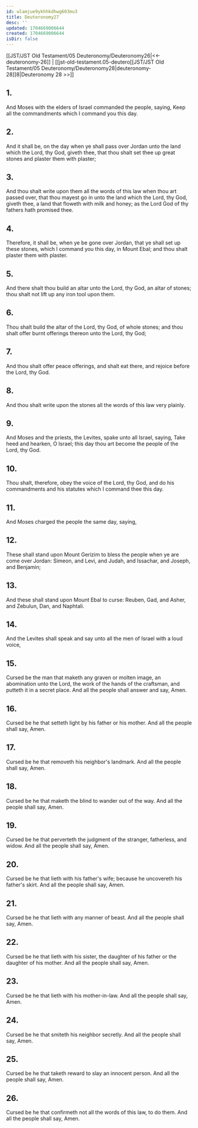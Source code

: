 ```yaml
---
id: wlamjue9ykhhkdhwg603mu3
title: Deuteronomy27
desc: ''
updated: 1704669006644
created: 1704669006644
isDir: false
---
```

[[JST/JST Old Testament/05 Deuteronomy/Deuteronomy26|<<-deuteronomy-26]] | [[jst-old-testament.05-deutero[[JST/JST Old Testament/05 Deuteronomy/Deuteronomy28|deuteronomy-28]]8|Deuteronomy 28 >>]]
## 1.
And Moses with the elders of Israel commanded the people, saying, Keep all the commandments which I command you this day.
## 2.
And it shall be, on the day when ye shall pass over Jordan unto the land which the Lord, thy God, giveth thee, that thou shalt set thee up great stones and plaster them with plaster;
## 3.
And thou shalt write upon them all the words of this law when thou art passed over, that thou mayest go in unto the land which the Lord, thy God, giveth thee, a land that floweth with milk and honey; as the Lord God of thy fathers hath promised thee.
## 4.
Therefore, it shall be, when ye be gone over Jordan, that ye shall set up these stones, which I command you this day, in Mount Ebal; and thou shalt plaster them with plaster.
## 5.
And there shalt thou build an altar unto the Lord, thy God, an altar of stones; thou shalt not lift up any iron tool upon them.
## 6.
Thou shalt build the altar of the Lord, thy God, of whole stones; and thou shalt offer burnt offerings thereon unto the Lord, thy God;
## 7.
And thou shalt offer peace offerings, and shalt eat there, and rejoice before the Lord, thy God.
## 8.
And thou shalt write upon the stones all the words of this law very plainly.
## 9.
And Moses and the priests, the Levites, spake unto all Israel, saying, Take heed and hearken, O Israel; this day thou art become the people of the Lord, thy God.
## 10.
Thou shalt, therefore, obey the voice of the Lord, thy God, and do his commandments and his statutes which I command thee this day.
## 11.
And Moses charged the people the same day, saying,
## 12.
These shall stand upon Mount Gerizim to bless the people when ye are come over Jordan: Simeon, and Levi, and Judah, and Issachar, and Joseph, and Benjamin;
## 13.
And these shall stand upon Mount Ebal to curse: Reuben, Gad, and Asher, and Zebulun, Dan, and Naphtali.
## 14.
And the Levites shall speak and say unto all the men of Israel with a loud voice,
## 15.
Cursed be the man that maketh any graven or molten image, an abomination unto the Lord, the work of the hands of the craftsman, and putteth it in a secret place. And all the people shall answer and say, Amen.
## 16.
Cursed be he that setteth light by his father or his mother. And all the people shall say, Amen.
## 17.
Cursed be he that removeth his neighbor\'s landmark. And all the people shall say, Amen.
## 18.
Cursed be he that maketh the blind to wander out of the way. And all the people shall say, Amen.
## 19.
Cursed be he that perverteth the judgment of the stranger, fatherless, and widow. And all the people shall say, Amen.
## 20.
Cursed be he that lieth with his father\'s wife; because he uncovereth his father\'s skirt. And all the people shall say, Amen.
## 21.
Cursed be he that lieth with any manner of beast. And all the people shall say, Amen.
## 22.
Cursed be he that lieth with his sister, the daughter of his father or the daughter of his mother. And all the people shall say, Amen.
## 23.
Cursed be he that lieth with his mother-in-law. And all the people shall say, Amen.
## 24.
Cursed be he that smiteth his neighbor secretly. And all the people shall say, Amen.
## 25.
Cursed be he that taketh reward to slay an innocent person. And all the people shall say, Amen.
## 26.
Cursed be he that confirmeth not all the words of this law, to do them. And all the people shall say, Amen.

